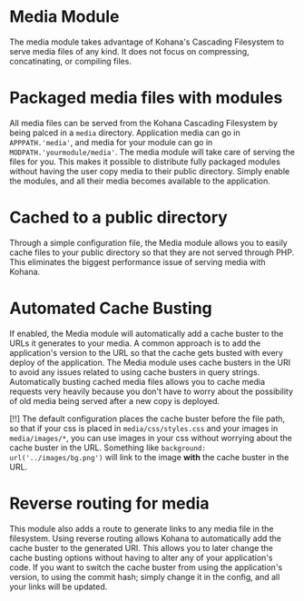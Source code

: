 # Media Module

The media module takes advantage of Kohana's Cascading Filesystem to serve media files of any kind.  It does not focus on compressing, concatinating, or compiling files.

# Packaged media files with modules

All media files can be served from the Kohana Cascading Filesystem by being palced in a `media` directory. Application media can go in `APPPATH.'media'`, and media for your module can go in `MODPATH.'yourmodule/media'`. The media module will take care of serving the files for you. This makes it possible to distribute fully packaged modules without having the user copy media to their public directory. Simply enable the modules, and all their media becomes available to the application.

# Cached to a public directory

Through a simple configuration file, the Media module allows you to easily cache files to your public directory so that they are not served through PHP. This eliminates the biggest performance issue of serving media with Kohana.

# Automated Cache Busting

If enabled, the Media module will automatically add a cache buster to the URLs it generates to your media. A common approach is to add the application's version to the URL so that the cache gets busted with every deploy of the application. The Media module uses cache busters in the URI to avoid any issues related to using cache busters in query strings. Automatically busting cached media files allows you to cache media requests very heavily because you don't have to worry about the possibility of old media being served after a new copy is deployed.

[!!] The default configuration places the cache buster before the file path, so that if your css is placed in `media/css/styles.css` and your images in `media/images/*`, you can use images in your css without worrying about the cache buster in the URL. Something like `background: url('../images/bg.png')` will link to the image **with** the cache buster in the URL.

# Reverse routing for media

This module also adds a route to generate links to any media file in the filesystem. Using reverse routing allows Kohana to automatically add the cache buster to the generated URI. This allows you to later change the cache busting options without having to alter any of your application's code. If you want to switch the cache buster from using the application's version, to using the commit hash; simply change it in the config, and all your links will be updated.